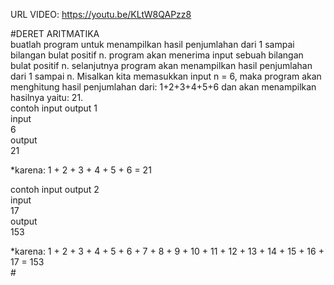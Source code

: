 URL VIDEO: https://youtu.be/KLtW8QAPzz8 <br>

#DERET ARITMATIKA<br>
buatlah program untuk menampilkan hasil penjumlahan dari 1 sampai bilangan bulat positif n. program akan menerima input sebuah bilangan bulat positif n. selanjutnya program akan menampilkan hasil penjumlahan dari 1 sampai n. Misalkan kita memasukkan input n = 6, maka program akan menghitung hasil penjumlahan dari: 1+2+3+4+5+6 dan akan menampilkan hasilnya yaitu: 21.<br>
contoh input output 1<br>
input<br>
6<br>
output<br>
21<br>

*karena:  1 + 2 + 3 + 4 + 5 + 6 = 21<br>

contoh input output 2<br>
input<br>
17<br>
output<br>
153<br>

*karena:  1 + 2 + 3 + 4 + 5 + 6 + 7 + 8 + 9 + 10 + 11 + 12 + 13 + 14 + 15 + 16 + 17 = 153<br>#
